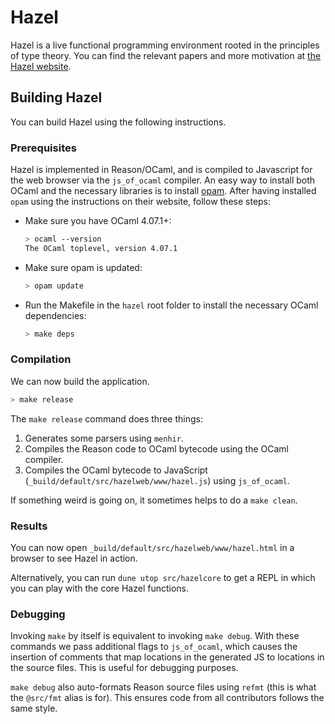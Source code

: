 # Hazel

Hazel is a live functional programming environment rooted in the principles
of type theory. You can find the relevant papers and more motivation at
[the Hazel website](http://hazel.org/).

## Building Hazel
You can build Hazel using the following instructions.

### Prerequisites

Hazel is implemented in Reason/OCaml, and is compiled to Javascript for the web browser via the `js_of_ocaml` compiler. An easy way to install both OCaml and the necessary libraries is to install [opam](https://opam.ocaml.org/). After having installed `opam` using the instructions on their website, follow these steps:

  - Make sure you have OCaml 4.07.1+:

    ```sh
    > ocaml --version
    The OCaml toplevel, version 4.07.1
    ```

  - Make sure opam is updated:

    ```sh
    > opam update
    ```

  - Run the Makefile in the `hazel` root folder to install the necessary OCaml dependencies:

    ```sh
    > make deps
    ```

### Compilation

We can now build the application.

```sh
> make release
```

The `make release` command does three things:

1. Generates some parsers using `menhir`.
2. Compiles the Reason code to OCaml bytecode using the OCaml compiler.
3. Compiles the OCaml bytecode to JavaScript (`_build/default/src/hazelweb/www/hazel.js`) using `js_of_ocaml`.

If something weird is going on, it sometimes helps to do a `make clean`.

### Results
You can now open `_build/default/src/hazelweb/www/hazel.html` in a browser to see Hazel in action.

Alternatively, you can run `dune utop src/hazelcore` to get a REPL in which you can play with the core Hazel functions.

### Debugging
Invoking `make` by itself is equivalent to invoking `make debug`. With these commands we pass additional flags to `js_of_ocaml`, which causes the insertion of comments that map locations in the generated JS to locations in the source files. This is useful for debugging purposes.

`make debug` also auto-formats Reason source files using `refmt` (this is what the `@src/fmt` alias is for). This ensures code from all contributors follows the same style.
